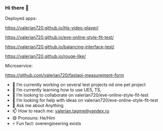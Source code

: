 ### Hi there 👋

Deployed apps:

https://valerian720.github.io/hls-video-player/

https://valerian720.github.io/eve-online-style-fit-test/

https://valerian720.github.io/balancing-interface-test/

https://valerian720.github.io/rouge-like/

Microservice:

https://github.com/valerian720/fastapi-measurement-form

- 🔭 I’m currently working on several test projects nd one pet project
- 🌱 I’m currently learning how to use UE5, TS, 
- 👯 I’m looking to collaborate on valerian720/eve-online-style-fit-test 
- 🤔 I’m looking for help with ideas on valerian720/eve-online-style-fit-test 
- 💬 Ask me about Anything
- 📫 How to reach me: valerian.tagme@yandex.ru
- 😄 Pronouns: He/Him
- ⚡ Fun fact: overengineering exists
